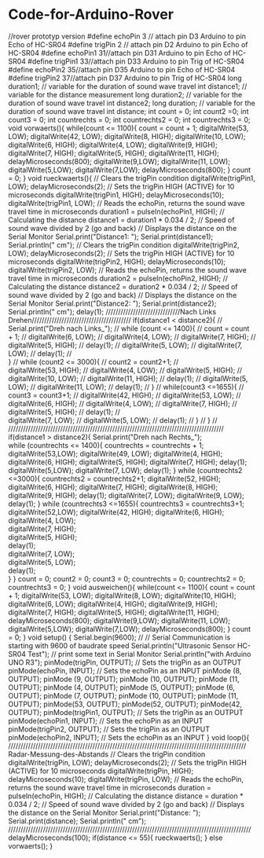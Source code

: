 # Code-for-Arduino-Rover
//rover prototyp version
#define echoPin 3 // attach pin D3 Arduino to pin Echo of HC-SR04
#define trigPin 2 // attach pin D2 Arduino to pin Echo of HC-SR04
#define echoPin1 31//attach pin D31 Arduino to pin Echo of HC-SR04
#define trigPin1 33//attach pin D33 Arduino to pin Trig of HC-SR04
#define echoPin2 35//attach pin D35 Arduino to pin Echo of HC-SR04
#define trigPin2 37//attach pin D37 Arduino to pin Trig of HC-SR04
long duration1; // variable for the duration of sound wave travel
int distance1; // variable for the distance measurement
long duration2; // variable for the duration of sound wave travel
int distance2;
long duration; // variable for the duration of sound wave travel
int distance;
int count = 0;
int count2 =0;
int count3 = 0;
int countrechts = 0;
int countrechts2 = 0;
int countrechts3 = 0;
void vorwaerts(){
  while(count <= 1100){
  count = count + 1;
  digitalWrite(53, LOW);
  digitalWrite(42, LOW);
  digitalWrite(8, HIGH);
  digitalWrite(10, LOW);
  digitalWrite(6, HIGH);
  digitalWrite(4, LOW);
  digitalWrite(9, HIGH);
  digitalWrite(7, HIGH);
  digitalWrite(5, HIGH);
  digitalWrite(11, HIGH);
  delayMicroseconds(800);
  digitalWrite(9,LOW);
  digitalWrite(11, LOW);
  digitalWrite(5,LOW);
  digitalWrite(7,LOW);
  delayMicroseconds(800);
  }
  count = 0;
}
void rueckwaerts(){
  // Clears the trigPin condition
  digitalWrite(trigPin1, LOW);
  delayMicroseconds(2);
  // Sets the trigPin HIGH (ACTIVE) for 10 microseconds
  digitalWrite(trigPin1, HIGH);
  delayMicroseconds(10);
  digitalWrite(trigPin1, LOW);
  // Reads the echoPin, returns the sound wave travel time in microseconds
  duration1 = pulseIn(echoPin1, HIGH);
  // Calculating the distance
  distance1 = duration1 * 0.034 / 2; // Speed of sound wave divided by 2 (go and back)
  // Displays the distance on the Serial Monitor
  Serial.print("Distance1: ");
  Serial.print(distance1);
  Serial.println(" cm");
    // Clears the trigPin condition
  digitalWrite(trigPin2, LOW);
  delayMicroseconds(2);
  // Sets the trigPin HIGH (ACTIVE) for 10 microseconds
  digitalWrite(trigPin2, HIGH);
  delayMicroseconds(10);
  digitalWrite(trigPin2, LOW);
  // Reads the echoPin, returns the sound wave travel time in microseconds
  duration2 = pulseIn(echoPin2, HIGH);
  // Calculating the distance
  distance2 = duration2 * 0.034 / 2; // Speed of sound wave divided by 2 (go and back)
  // Displays the distance on the Serial Monitor
  Serial.print("Distance2: ");
  Serial.print(distance2);
  Serial.println(" cm");
  delay(1);
  //////////////////////////////Nach Links Drehen////////////////////////////////////////
  if(distance1 < distance2){                                                           //
  Serial.print("Dreh nach Links_");                                                    //
  while (count <= 1400){                                                               // 
  count = count + 1;                                                                   //
  digitalWrite(6, LOW);                                                                //
  digitalWrite(4, LOW);                                                                //
  digitalWrite(7, HIGH);                                                               //   
  digitalWrite(5, HIGH);                                                               //
  delay(1);                                                                            //
  digitalWrite(5, LOW);                                                                // 
  digitalWrite(7, LOW);                                                                //
  delay(1);                                                                            //    
  }                                                                                    //
  while (count2 <= 3000){                                                              //
  count2 = count2+1;                                                                   //  
  digitalWrite(53, HIGH);                                                              //
  digitalWrite(4, LOW);                                                                // 
  digitalWrite(5, HIGH);                                                               // 
  digitalWrite(10, LOW);                                                               //
  digitalWrite(11, HIGH);                                                              //
  delay(1);                                                                            // 
  digitalWrite(5, LOW);                                                                // 
  digitalWrite(11, LOW);                                                               // 
  delay(1);                                                                            // 
  }                                                                                    // 
  while(count3 <=1655){                                                                //
  count3 = count3+1;                                                                   //
  digitalWrite(42, HIGH);                                                              //
  digitalWrite(53, LOW);                                                               //
  digitalWrite(6, HIGH);                                                               //
  digitalWrite(4, LOW);                                                                //
  digitalWrite(7, HIGH);                                                               // 
  digitalWrite(5, HIGH);                                                               //
  delay(1);                                                                            //  
  digitalWrite(7, LOW);                                                                // 
  digitalWrite(5, LOW);                                                                // 
  delay(1);                                                                            //
  }                                                                                    //
  }                                                                                    //
  ///////////////////////////////////////////////////////////////////////////////////////
  if(distance1 > distance2){
  Serial.print("Dreh nach Rechts_");  
  while (countrechts <= 1400){
  countrechts = countrechts + 1;
  digitalWrite(53,LOW);
  digitalWrite(49, LOW);
  digitalWrite(4, HIGH);
  digitalWrite(6, HIGH);
  digitalWrite(5, HIGH);
  digitalWrite(7, HIGH);
  delay(1);
  digitalWrite(5,LOW);
  digitalWrite(7, LOW);
  delay(1); 
 }
   while (countrechts2 <=3000){
  countrechts2 = countrechts2+1;
  digitalWrite(52, HIGH);
  digitalWrite(6, HIGH);
  digitalWrite(7, HIGH);
  digitalWrite(8, HIGH);
  digitalWrite(9, HIGH);
  delay(1);
  digitalWrite(7, LOW);
  digitalWrite(9, LOW);
  delay(1);
  }
  while (countrechts3 <=1655){
  countrechts3 = countrechts3+1;                                          
  digitalWrite(52,LOW);
  digitalWrite(42, HIGH);
  digitalWrite(6, HIGH);                                                               
  digitalWrite(4, LOW);                                                                
  digitalWrite(7, HIGH);                                                              
  digitalWrite(5, HIGH);                                                               
  delay(1);                                                                             
  digitalWrite(7, LOW);                                                                 
  digitalWrite(5, LOW);                                                                 
  delay(1);          
  }
  }
 count = 0; 
 count2 = 0;
 count3 = 0;
 countrechts = 0;
 countrechts2 = 0;
 countrechts3 = 0;
}
void ausweichen(){
  while(count <= 1100){
  count = count + 1;
  digitalWrite(53, LOW);
  digitalWrite(8, LOW);
  digitalWrite(10, HIGH);
  digitalWrite(6, LOW);
  digitalWrite(4, HIGH);
  digitalWrite(9, HIGH);
  digitalWrite(7, HIGH);
  digitalWrite(5, HIGH);
  digitalWrite(11, HIGH);
  delayMicroseconds(800);
  digitalWrite(9,LOW);
  digitalWrite(11, LOW);
  digitalWrite(5,LOW);
  digitalWrite(7,LOW);
  delayMicroseconds(800);
  }
  count = 0;
}
void setup() {
Serial.begin(9600); // // Serial Communication is starting with 9600 of baudrate speed
Serial.println("Ultrasonic Sensor HC-SR04 Test"); // print some text in Serial Monitor
Serial.println("with Arduino UNO R3");
pinMode(trigPin, OUTPUT); // Sets the trigPin as an OUTPUT
pinMode(echoPin, INPUT); // Sets the echoPin as an INPUT
pinMode (8, OUTPUT);
pinMode (9, OUTPUT);
pinMode (10, OUTPUT);
pinMode (11, OUTPUT);
pinMode (4, OUTPUT);
pinMode (5, OUTPUT);
pinMode (6, OUTPUT);
pinMode (7, OUTPUT);
pinMode (10, OUTPUT);
pinMode (11, OUTPUT);
pinMode(53, OUTPUT);
pinMode(52, OUTPUT);
pinMode(42, OUTPUT);
pinMode(trigPin1, OUTPUT); // Sets the trigPin as an OUTPUT
pinMode(echoPin1, INPUT); // Sets the echoPin as an INPUT
pinMode(trigPin2, OUTPUT); // Sets the trigPin as an OUTPUT
pinMode(echoPin2, INPUT); // Sets the echoPin as an INPUT
}
void loop(){
 //////////////////////////////////////////////////////////////////////////////////////////////// Radar-Messung-des-Abstands
 // Clears the trigPin condition
  digitalWrite(trigPin, LOW);
  delayMicroseconds(2);
  // Sets the trigPin HIGH (ACTIVE) for 10 microseconds
  digitalWrite(trigPin, HIGH);
  delayMicroseconds(10);
  digitalWrite(trigPin, LOW);
  // Reads the echoPin, returns the sound wave travel time in microseconds
  duration = pulseIn(echoPin, HIGH);
  // Calculating the distance
  distance = duration * 0.034 / 2; // Speed of sound wave divided by 2 (go and back)
  // Displays the distance on the Serial Monitor
  Serial.print("Distance: ");
  Serial.print(distance);
  Serial.println(" cm");
//////////////////////////////////////////////////////////////////////////////////////////////////  
delayMicroseconds(100);
if(distance <= 55){
  rueckwaerts();
}
else
vorwaerts();
}

  
